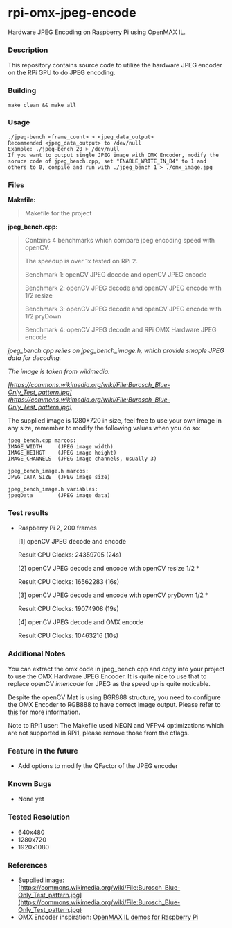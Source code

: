 # rpi-omx-jpeg-encode
Hardware JPEG Encoding on Raspberry Pi using OpenMAX IL.

### Description ###
This repository contains source code to utilize the hardware JPEG encoder on the RPi GPU to do JPEG encoding.

### Building ###
	make clean && make all

### Usage ###
	./jpeg-bench <frame_count> > <jpeg_data_output>
	Recommended <jpeg_data_output> to /dev/null
	Example: ./jpeg-bench 20 > /dev/null
	If you want to output single JPEG image with OMX Encoder, modify the soruce code of jpeg_bench.cpp, set "ENABLE_WRITE_IN_B4" to 1 and others to 0, compile and run with ./jpeg_bench 1 > ./omx_image.jpg

### Files ###
**Makefile:**
> Makefile for the project

**jpeg_bench.cpp:**
> Contains 4 benchmarks which compare jpeg encoding speed with openCV.
>
> The speedup is over 1x tested on RPi 2.
>
> Benchmark 1: openCV JPEG decode and openCV JPEG encode
> 
> Benchmark 2: openCV JPEG decode and openCV JPEG encode with 1/2 resize
> 
> Benchmark 3: openCV JPEG decode and openCV JPEG encode with 1/2 pryDown
> 
> Benchmark 4: openCV JPEG decode and RPi OMX Hardware JPEG encode

*jpeg_bench.cpp relies on jpeg_bench_image.h, which provide smaple JPEG data for decoding.*

*The image is taken from wikimedia:*

*[https://commons.wikimedia.org/wiki/File:Burosch_Blue-Only_Test_pattern.jpg](https://commons.wikimedia.org/wiki/File:Burosch_Blue-Only_Test_pattern.jpg)*

The supplied image is 1280*720 in size, feel free to use your own image in any size, remember to modify the following values when you do so:

	jpeg_bench.cpp marcos:   
	IMAGE_WIDTH		(JPEG image width)
	IMAGE_HEIHGT	(JPEG image height)
	IMAGE_CHANNELS	(JPEG image channels, usually 3)
	
	jpeg_bench_image.h marcos:
	JPEG_DATA_SIZE	(JPEG image size)
	
	jpeg_bench_image.h variables:
	jpegData		(JPEG image data)
	

### Test results ##
- Raspberry Pi 2, 200 frames

	[1] openCV JPEG decode and encode
	
	Result CPU Clocks: 24359705 (24s)
	
	[2] openCV JPEG decode and encode with openCV resize 1/2 *
	
	Result CPU Clocks: 16562283 (16s)
	
	[3] openCV JPEG decode and encode with openCV pryDown 1/2 *
	
	Result CPU Clocks: 19074908 (19s)
	
	[4] openCV JPEG decode and OMX encode
	
	Result CPU Clocks: 10463216 (10s)

### Additional Notes ###
You can extract the omx code in jpeg_bench.cpp and copy into your project to use the OMX Hardware JPEG Encoder. It is quite nice to use that to replace openCV *imencode* for JPEG as the speed up is quite noticable.

Despite the openCV Mat is using BGR888 structure, you need to configure the OMX Encoder to RGB888 to have correct image output. Please refer to [this](https://www.raspberrypi.org/forums/viewtopic.php?f=70&t=172670&p=1104848) for more information.

Note to RPi1 user: The Makefile used NEON and VFPv4 optimizations which are not supported in RPi1, please remove those from the cflags.

### Feature in the future ###
- Add options to modify the QFactor of the JPEG encoder

### Known Bugs ###
- None yet

### Tested Resolution ###
- 640x480
- 1280x720
- 1920x1080

### References ###
- Supplied image: [https://commons.wikimedia.org/wiki/File:Burosch_Blue-Only_Test_pattern.jpg](https://commons.wikimedia.org/wiki/File:Burosch_Blue-Only_Test_pattern.jpg)
- OMX Encoder inspiration: [OpenMAX IL demos for Raspberry Pi](https://github.com/tjormola/rpi-openmax-demos/)
